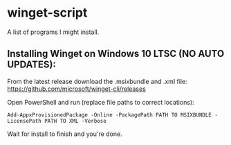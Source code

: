 # winget-script
A list of programs I might install.

## Installing Winget on Windows 10 LTSC (NO AUTO UPDATES):
From the latest release download the .msixbundle and .xml file:
https://github.com/microsoft/winget-cli/releases

Open PowerShell and run (replace file paths to correct locations):

`Add-AppxProvisionedPackage -Online -PackagePath PATH TO MSIXBUNDLE -LicensePath PATH TO XML -Verbose`

Wait for install to finish and you're done.
